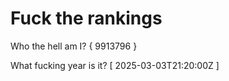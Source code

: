 # Fuck the rankings

Who the hell am I?
{ 9913796 }

What fucking year is it?
[ 2025-03-03T21:20:00Z ]

